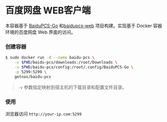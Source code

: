 # 百度网盘 WEB客户端

本容器基于 [BaiduPCS-Go](https://github.com/iikira/BaiduPCS-Go) 和[baidupcs-web](https://github.com/liuzhuoling2011/baidupcs-web) 项目构建。实现基于 Docker 容器环境的百度网盘 Web 界面的访问。

### 创建容器

```bash
$ sudo docker run -d --name baidu-pcs \
    -v $PWD/baidu-pcs/downloads:/root/Downloads \
    -v $PWD/baidu-pcs/config:/root/.config/BaiduPCS-Go \
    -p 5299:5299 \
    getnas/baidu-pcs
```

> `-v` 参数指定映射到宿主机的下载目录和配置文件目录。

### 使用

浏览器访问 `http://your-ip.com:5299`
